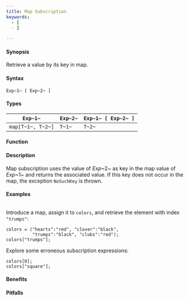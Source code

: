 ```yaml
---
title: Map Subscription
keywords:
  - [
  - ]

---
```


#### Synopsis

Retrieve a value by its key in map.

#### Syntax

`Exp~1~ [ Exp~2~ ]`

#### Types

| `Exp~1~`           | `Exp~2~` | `Exp~1~ [ Exp~2~ ]`  |
| --- | --- | --- |
| `map[T~1~, T~2~]` | `T~1~`   | `T~2~`                |


#### Function

#### Description

Map subscription uses the value of _Exp_~2~ as key in the map value of _Exp_~1~ and returns the associated value.
If this key does not occur in the map, the exception `NoSuchKey` is thrown.

#### Examples

```rascal-shell,error
```
Introduce a map, assign it to `colors`, and retrieve the element with index `"trumps"`:
```rascal-shell,continue,error
colors = ("hearts":"red", "clover":"black", 
          "trumps":"black", "clubs":"red");
colors["trumps"];
```
Explore some erroneous subscription expressions:
```rascal-shell,continue,error
colors[0];
colors["square"];
```

#### Benefits

#### Pitfalls

